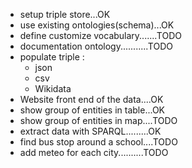 - setup triple store...OK
- use existing ontologies(schema)...OK
- define customize vocabulary.......TODO
- documentation ontology...........TODO
- populate triple :
    - json
    - csv
    - Wikidata
- Website front end of the data....OK
- show group of entities in table...OK
- show group of entities in map....TODO
- extract data with SPARQL.........OK
- find bus stop around a school....TODO
- add meteo for each city..........TODO